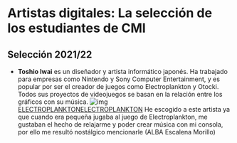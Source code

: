 
# Artistas digitales: La selección de los estudiantes de CMI 

## Selección 2021/22 

* **Toshio Iwai**  es un diseñador y artista informático japonés. Ha trabajado para empresas como Nintendo y Sony Computer Entertainment, 
y es popular por ser el creador de juegos como Electroplankton y Otocki. Todos sus proyectos de videojuegos se basan en la relación 
entre los gráficos con su música. ![img](https://fs-prod-cdn.nintendo-europe.com/media/images/migration/games_7/screenshots/nintendo_ds_13/electroplankton/electroplankton_1.jpg)
[ELECTROPLANKTONELECTROPLANKTON](https://www.nintendo.es/Juegos/Nintendo-DS/Electroplankton-270649.html#Galer_a)
He escogido a este artista ya que cuando era pequeña jugaba al juego de Electroplankton, me gustaban el hecho de relajarme y
poder crear música con mi consola, por ello me resultó nostálgico mencionarle (ALBA Escalena Morillo) 
